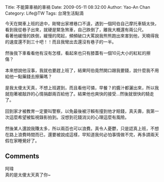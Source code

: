 Title: 不能算車禍的車禍
Date: 2009-05-11 08:32:00
Author: Yao-An Chan
Category: Life@TW
Tags: 台灣生活點滴

<div class='post'>
今天在開車上班的途中，剛彎出家裡巷口不遠，遇到一個阿伯自己摩托車騎太快，看到我從巷子出來，就硬是緊急煞車，自己跌倒了，離我大概還有兩公尺。<br />看著他緩慢的跌倒，緩慢的爬起，頻頻破口大罵說我熊熊跑出來害到他，天曉得我的速度還不到三十吧！！而且我彎出去還沒有巷子的一半。<br /><br />然後我下車看看他有沒有怎樣，看起來也只有膝蓋有一個10元大小的紅紅的擦傷？<br /><br />本來想說他沒事，我就也要趕上班了，結果阿伯竟然開口跟我要錢，說什麼我不用給他一點藥錢去擦藥嗎？<br /><br />是我太傻太天真，不想上班遲到，而且看他可憐，早餐？的醬汁都灑出來，所以我就抱著被敲詐的心情捐獻兩百給他了。結果他也爽快的接受...然後就很快的騎走了。<br /><br />回到家才被教育一定要叫警察，以免最後被汙賴有撞到他才賠錢，真夭壽，我第一次這麼希望被監視錄影拍到。沒想到花錢消災的心理這麼有風險。<br /><br />然後某人還說我賺太多，所以兩百也可以浪費。真令人憂鬱，只是認真上班，不想在路上浪費時間而已，還要被說成這樣，早知道我何必怕事情做不完，再多請兩天假在家睡覺好了。</div>
<h2>Comments</h2>
<div class='comments'>
<div class='comment'>
<div class='author'>阿瑋</div>
<div class='content'>
真的是太傻太天真了你~</div>
</div>
</div>
